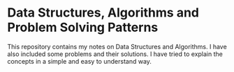 # Data Structures, Algorithms and Problem Solving Patterns
This repository contains my notes on Data Structures and Algorithms. I have also included some problems and their solutions. I have tried to explain the concepts in a simple and easy to understand way.

